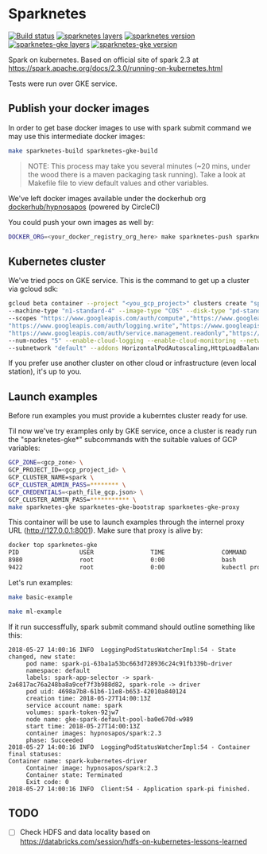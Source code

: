 # Sparknetes
[![Build status](https://circleci.com/gh/hypnosapos/sparknetes/tree/master.svg?style=svg)](https://circleci.com/gh/hypnosapos/sparknetes/tree/master)
[![sparknetes layers](https://images.microbadger.com/badges/image/hypnosapos/sparknetes.svg)](https://microbadger.com/images/hypnosapos/sparknetes)
[![sparknetes version](https://images.microbadger.com/badges/version/hypnosapos/sparknetes.svg)](https://microbadger.com/images/hypnosapos/sparknetes)
[![sparknetes-gke layers](https://images.microbadger.com/badges/image/hypnosapos/sparknetes-gke.svg)](https://microbadger.com/images/hypnosapos/sparknetes-gke)
[![sparknetes-gke version](https://images.microbadger.com/badges/version/hypnosapos/sparknetes-gke.svg)](https://microbadger.com/images/hypnosapos/sparknetes-gke)

Spark on kubernetes. Based on official site of spark 2.3 at https://spark.apache.org/docs/2.3.0/running-on-kubernetes.html

Tests were run over GKE service.

## Publish your docker images

In order to get base docker images to use with spark submit command we may use this intermediate docker images:

```bash
make sparknetes-build sparknetes-gke-build
```
> NOTE: This process may take you several minutes (~20 mins, under the wood there is a maven packaging task running). Take a look at Makefile file to view default values and other variables.

We've left docker images available under the dockerhub org [dockerhub/hypnosapos](https://hub.docker.com/r/hypnosapos/) (powered by CircleCI)

You could push your own images as well by:
```sh
DOCKER_ORG=<your_docker_registry_org_here> make sparknetes-push sparknetes-gke-push
```

## Kubernetes cluster

We've tried pocs on GKE service. This is the command to get up a cluster via gcloud sdk:
```sh
gcloud beta container --project "<you_gcp_project>" clusters create "spark" --zone "europe-west1-b" --username "admin" --cluster-version "1.8.10-gke.0" \
--machine-type "n1-standard-4" --image-type "COS" --disk-type "pd-standard" --disk-size "100" \
--scopes "https://www.googleapis.com/auth/compute","https://www.googleapis.com/auth/devstorage.read_only",\
"https://www.googleapis.com/auth/logging.write","https://www.googleapis.com/auth/monitoring","https://www.googleapis.com/auth/servicecontrol",\
"https://www.googleapis.com/auth/service.management.readonly","https://www.googleapis.com/auth/trace.append" \
--num-nodes "5" --enable-cloud-logging --enable-cloud-monitoring --network "default" \
--subnetwork "default" --addons HorizontalPodAutoscaling,HttpLoadBalancing,KubernetesDashboard --enable-autorepair
```

If you prefer use another cluster on other cloud or infrastructure (even local station), it's up to you.

## Launch examples

Before run examples you must provide a kuberntes cluster ready for use.

Til now we've try examples only by GKE service, once a cluster is ready run the "sparknetes-gke*" subcommands with the suitable values of GCP variables:

```bash
GCP_ZONE=<gcp_zone> \
GCP_PROJECT_ID=<gcp_project_id> \
GCP_CLUSTER_NAME=spark \
GCP_CLUSTER_ADMIN_PASS=******** \
GCP_CREDENTIALS=<path_file_gcp.json> \
GCP_CLUSTER_ADMIN_PASS=*********** \
make sparknetes-gke sparknetes-gke-bootstrap sparknetes-gke-proxy
```

This container will be use to launch examples through the internel proxy URL (http://127.0.0.1:8001). Make sure that proxy is alive by:
```sh
docker top sparknetes-gke
PID                 USER                TIME                COMMAND
8980                root                0:00                bash
9422                root                0:00                kubectl proxy
```

Let's run examples:

```bash
make basic-example
```

```bash
make ml-example
```

If it run successffully, spark submit command should outline something like this:
```
2018-05-27 14:00:16 INFO  LoggingPodStatusWatcherImpl:54 - State changed, new state:
	 pod name: spark-pi-63ba1a53bc663d728936c24c91fb339b-driver
	 namespace: default
	 labels: spark-app-selector -> spark-2a6817ac76a248ba8a9cef7f3b988d82, spark-role -> driver
	 pod uid: 4698a7b8-61b6-11e8-b653-42010a840124
	 creation time: 2018-05-27T14:00:13Z
	 service account name: spark
	 volumes: spark-token-92jw7
	 node name: gke-spark-default-pool-ba0e670d-w989
	 start time: 2018-05-27T14:00:13Z
	 container images: hypnosapos/spark:2.3
	 phase: Succeeded
2018-05-27 14:00:16 INFO  LoggingPodStatusWatcherImpl:54 - Container final statuses:
Container name: spark-kubernetes-driver
	 Container image: hypnosapos/spark:2.3
	 Container state: Terminated
	 Exit code: 0
2018-05-27 14:00:16 INFO  Client:54 - Application spark-pi finished.
```

## TODO

- [ ] Check HDFS and data locality based on https://databricks.com/session/hdfs-on-kubernetes-lessons-learned